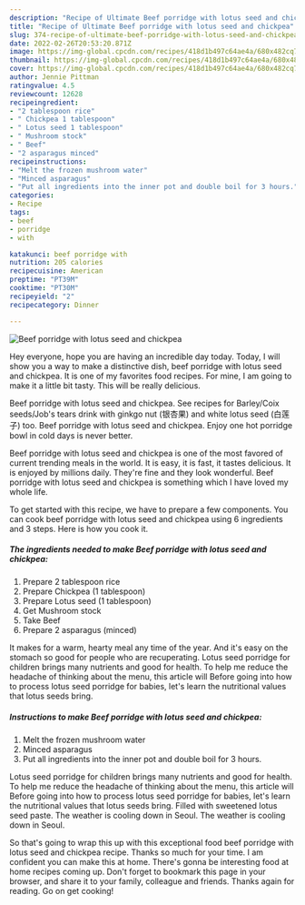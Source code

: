 ```yaml
---
description: "Recipe of Ultimate Beef porridge with lotus seed and chickpea"
title: "Recipe of Ultimate Beef porridge with lotus seed and chickpea"
slug: 374-recipe-of-ultimate-beef-porridge-with-lotus-seed-and-chickpea
date: 2022-02-26T20:53:20.871Z
image: https://img-global.cpcdn.com/recipes/418d1b497c64ae4a/680x482cq70/beef-porridge-with-lotus-seed-and-chickpea-recipe-main-photo.jpg
thumbnail: https://img-global.cpcdn.com/recipes/418d1b497c64ae4a/680x482cq70/beef-porridge-with-lotus-seed-and-chickpea-recipe-main-photo.jpg
cover: https://img-global.cpcdn.com/recipes/418d1b497c64ae4a/680x482cq70/beef-porridge-with-lotus-seed-and-chickpea-recipe-main-photo.jpg
author: Jennie Pittman
ratingvalue: 4.5
reviewcount: 12628
recipeingredient:
- "2 tablespoon rice"
- " Chickpea 1 tablespoon"
- " Lotus seed 1 tablespoon"
- " Mushroom stock"
- " Beef"
- "2 asparagus minced"
recipeinstructions:
- "Melt the frozen mushroom water"
- "Minced asparagus"
- "Put all ingredients into the inner pot and double boil for 3 hours."
categories:
- Recipe
tags:
- beef
- porridge
- with

katakunci: beef porridge with 
nutrition: 205 calories
recipecuisine: American
preptime: "PT39M"
cooktime: "PT30M"
recipeyield: "2"
recipecategory: Dinner

---
```



![Beef porridge with lotus seed and chickpea](https://img-global.cpcdn.com/recipes/418d1b497c64ae4a/680x482cq70/beef-porridge-with-lotus-seed-and-chickpea-recipe-main-photo.jpg)

Hey everyone, hope you are having an incredible day today. Today, I will show you a way to make a distinctive dish, beef porridge with lotus seed and chickpea. It is one of my favorites food recipes. For mine, I am going to make it a little bit tasty. This will be really delicious.

Beef porridge with lotus seed and chickpea. See recipes for Barley/Coix seeds/Job&#39;s tears drink with ginkgo nut (银杏果) and white lotus seed (白莲子) too. Beef porridge with lotus seed and chickpea. Enjoy one hot porridge bowl in cold days is never better.

Beef porridge with lotus seed and chickpea is one of the most favored of current trending meals in the world. It is easy, it is fast, it tastes delicious. It is enjoyed by millions daily. They're fine and they look wonderful. Beef porridge with lotus seed and chickpea is something which I have loved my whole life.


To get started with this recipe, we have to prepare a few components. You can cook beef porridge with lotus seed and chickpea using 6 ingredients and 3 steps. Here is how you cook it.

<!--inarticleads1-->

##### The ingredients needed to make Beef porridge with lotus seed and chickpea:

1. Prepare 2 tablespoon rice
1. Prepare  Chickpea (1 tablespoon)
1. Prepare  Lotus seed (1 tablespoon)
1. Get  Mushroom stock
1. Take  Beef
1. Prepare 2 asparagus (minced)


It makes for a warm, hearty meal any time of the year. And it&#39;s easy on the stomach so good for people who are recuperating. Lotus seed porridge for children brings many nutrients and good for health. To help me reduce the headache of thinking about the menu, this article will Before going into how to process lotus seed porridge for babies, let&#39;s learn the nutritional values that lotus seeds bring. 

<!--inarticleads2-->

##### Instructions to make Beef porridge with lotus seed and chickpea:

1. Melt the frozen mushroom water
1. Minced asparagus
1. Put all ingredients into the inner pot and double boil for 3 hours.


Lotus seed porridge for children brings many nutrients and good for health. To help me reduce the headache of thinking about the menu, this article will Before going into how to process lotus seed porridge for babies, let&#39;s learn the nutritional values that lotus seeds bring. Filled with sweetened lotus seed paste. The weather is cooling down in Seoul. The weather is cooling down in Seoul. 

So that's going to wrap this up with this exceptional food beef porridge with lotus seed and chickpea recipe. Thanks so much for your time. I am confident you can make this at home. There's gonna be interesting food at home recipes coming up. Don't forget to bookmark this page in your browser, and share it to your family, colleague and friends. Thanks again for reading. Go on get cooking!
